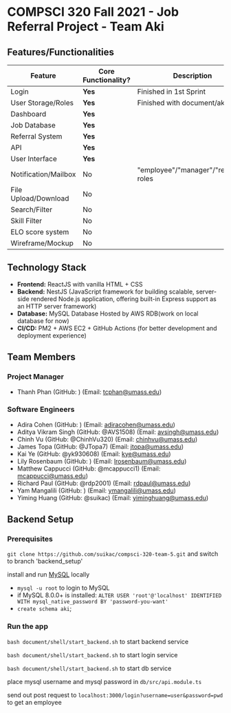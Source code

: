 # COMPSCI 320 Fall 2021 - Job Referral Project - Team Aki

## Features/Functionalities

| Feature               | Core Functionality?   | Description                           |
|-----------------------|-----------------------|---------------------------------------|
| Login                 | **Yes**               | Finished in 1st Sprint                |
| User Storage/Roles    | **Yes**               | Finished with document/aki.sql        |
| Dashboard             | **Yes**               |                                       |
| Job Database          | **Yes**               |                                       |
| Referral System       | **Yes**               |                                       |
| API                   | **Yes**               |                                       |
| User Interface        | **Yes**               |                                       |
| Notification/Mailbox  | No                    | "employee"/"manager"/"referred" roles |
| File Upload/Download  | No                    |                                       |
| Search/Filter         | No                    |                                       |
| Skill Filter          | No                    |                                       |
| ELO score system      | No                    |                                       |
| Wireframe/Mockup      | No                    |                                       |

## Technology Stack

- **Frontend:** ReactJS with vanilla HTML + CSS
- **Backend:** NestJS (JavaScript framework for building scalable, server-side rendered Node.js application, offering built-in Express support as an HTTP server framework)
- **Database:** MySQL Database Hosted by AWS RDB(work on local database for now)
- **CI/CD:** PM2 + AWS EC2 + GitHub Actions (for better development and deployment experience)

## Team Members

### Project Manager

- Thanh Phan (GitHub: ) (Email: tcphan@umass.edu)

### Software Engineers

- Adira Cohen (GitHub: ) (Email: adiracohen@umass.edu)
- Aditya Vikram Singh (GitHub: @AVS1508) (Email: avsingh@umass.edu)
- Chinh Vu (GitHub: @ChinhVu320) (Email: chinhvu@umass.edu)
- James Topa (GitHub: @JTopa7) (Email: jtopa@umass.edu)
- Kai Ye (GitHub: @yk930608) (Email: kye@umass.edu)
- Lily Rosenbaum (GitHub: ) (Email: lrosenbaum@umass.edu)
- Matthew Cappucci (GitHub: @mcappucci1) (Email: mcappucci@umass.edu)
- Richard Paul (GitHub: @rdp2001) (Email: rdpaul@umass.edu)
- Yam Mangalili (GitHub: ) (Email: ymangalili@umass.edu)
- Yiming Huang (GitHub: @suikac) (Email: yiminghuang@umass.edu)

## Backend Setup

### Prerequisites

`git clone https://github.com/suikac/compsci-320-team-5.git` and switch to branch 'backend_setup'

install and run [MySQL](https://dev.mysql.com/downloads/) locally

- `mysql -u root` to login to MySQL
- if MySQL 8.0.0+ is installed: `ALTER USER 'root'@'localhost' IDENTIFIED WITH mysql_native_password BY 'password-you-want'`
- `create schema aki`;

### Run the app

`bash document/shell/start_backend.sh` to start backend service

`bash document/shell/start_backend.sh` to start login service

`bash document/shell/start_backend.sh` to start db service

place mysql username and mysql password in `db/src/api.module.ts`

send out post request to `localhost:3000/login?username=user&password=pwd` to get an employee
